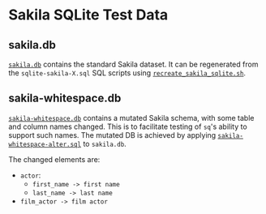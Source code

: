 # Sakila SQLite Test Data

## sakila.db

[`sakila.db`](./sakila.db) contains the standard Sakila dataset. It can be regenerated
from the `sqlite-sakila-X.sql` SQL scripts
using [`recreate_sakila_sqlite.sh`](./recreate_sakila_sqlite.sh%60).

## sakila-whitespace.db

[`sakila-whitespace.db`](./sakila-whitespace.db) contains a mutated Sakila
schema, with some table and column names changed. This is to facilitate
testing of `sq`'s ability to support such names. The mutated DB is achieved by
applying [`sakila-whitespace-alter.sql`](./sakila-whitespace-alter.sql) to
`sakila.db`.

The changed elements are:

- `actor`:
  - `first_name -> first name`
  - `last_name -> last name`
- `film_actor -> film actor`
